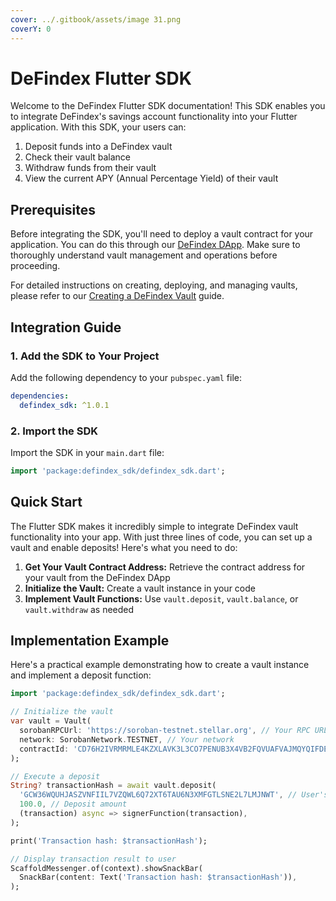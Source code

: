 ```yaml
---
cover: ../.gitbook/assets/image 31.png
coverY: 0
---
```


# DeFindex Flutter SDK

Welcome to the DeFindex Flutter SDK documentation! This SDK enables you to integrate DeFindex's savings account functionality into your Flutter application. With this SDK, your users can:

1. Deposit funds into a DeFindex vault
2. Check their vault balance
3. Withdraw funds from their vault
4. View the current APY (Annual Percentage Yield) of their vault

## Prerequisites

Before integrating the SDK, you'll need to deploy a vault contract for your application. You can do this through our [DeFindex DApp](https://app.defindex.io/). Make sure to thoroughly understand vault management and operations before proceeding.

For detailed instructions on creating, deploying, and managing vaults, please refer to our [Creating a DeFindex Vault](../getting-started/creating-a-defindex-vault.md) guide.

## Integration Guide

### 1. Add the SDK to Your Project

Add the following dependency to your `pubspec.yaml` file:

```yaml
dependencies:
  defindex_sdk: ^1.0.1
```

### 2. Import the SDK

Import the SDK in your `main.dart` file:

```dart
import 'package:defindex_sdk/defindex_sdk.dart';
```

## Quick Start

The Flutter SDK makes it incredibly simple to integrate DeFindex vault functionality into your app. With just three lines of code, you can set up a vault and enable deposits! Here's what you need to do:

1. **Get Your Vault Contract Address:** Retrieve the contract address for your vault from the DeFindex DApp
2. **Initialize the Vault:** Create a vault instance in your code
3. **Implement Vault Functions:** Use `vault.deposit`, `vault.balance`, or `vault.withdraw` as needed

## Implementation Example

Here's a practical example demonstrating how to create a vault instance and implement a deposit function:

```dart
import 'package:defindex_sdk/defindex_sdk.dart';

// Initialize the vault
var vault = Vault(
  sorobanRPCUrl: 'https://soroban-testnet.stellar.org', // Your RPC URL
  network: SorobanNetwork.TESTNET, // Your network
  contractId: 'CD76H2IVRMRMLE4KZXLAVK3L3CO7PENUB3X4VB2FQVUAFVAJMQYQIFDE', // Your vault contract address
);

// Execute a deposit
String? transactionHash = await vault.deposit(
  'GCW36WQUHJASZVNFIIL7VZQWL6Q72XT6TAU6N3XMFGTLSNE2L7LMJNWT', // User's Stellar address
  100.0, // Deposit amount
  (transaction) async => signerFunction(transaction),
);

print('Transaction hash: $transactionHash');

// Display transaction result to user
ScaffoldMessenger.of(context).showSnackBar(
  SnackBar(content: Text('Transaction hash: $transactionHash')),
);
```
